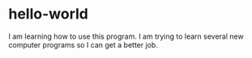 # hello-world

I am learning how to use this program.
I am trying to learn several new computer programs so I can get a better job.
